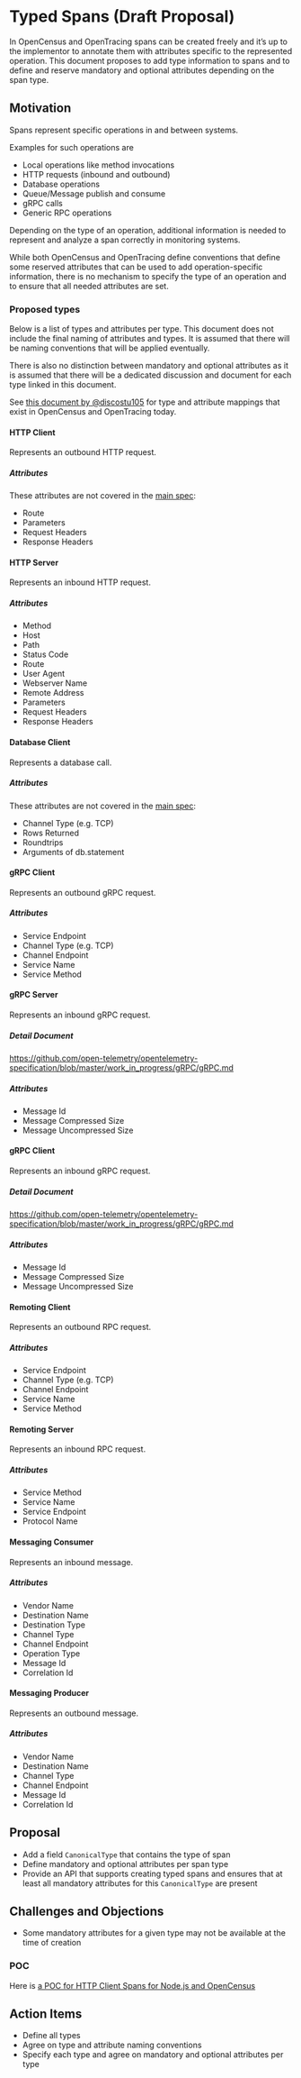 
# Typed Spans (Draft Proposal)

In OpenCensus and OpenTracing spans can be created freely and it’s up to the
implementor to annotate them with attributes specific to the represented operation.
This document proposes to add type information to spans and to define and reserve
mandatory and optional attributes depending on the span type.

## Motivation

Spans represent specific operations in and between systems.

Examples for such operations are

- Local operations like method invocations
- HTTP requests (inbound and outbound)
- Database operations
- Queue/Message publish and consume
- gRPC calls
- Generic RPC operations

Depending on the type of an operation, additional information is needed to
represent and analyze a span correctly in monitoring systems.

While both OpenCensus and OpenTracing define conventions that define some reserved
attributes that can be used to add operation-specific information, there is no
mechanism to specify the type of an operation and to ensure that all needed
attributes are set.

### Proposed types

Below is a list of types and attributes per type.
This document does not include the final naming of attributes and types.
It is assumed that there will be naming conventions that will be applied eventually.

There is also no distinction between mandatory and optional attributes as it is assumed
that there will be a dedicated discussion and document for each type linked in this document.

See [this document by @discostu105](https://docs.google.com/spreadsheets/d/1H0S0BROOgX7zndWF_WL8jb9IW1PN7j3IeryekhX5sKU/edit#gid=0) for type and attribute mappings that exist in OpenCensus and OpenTracing today.

#### HTTP Client
Represents an outbound HTTP request.

##### Attributes
These attributes are not covered in the [main spec](../semantic-conventions.md):

- Route
- Parameters
- Request Headers
- Response Headers

#### HTTP Server
Represents an inbound HTTP request.

##### Attributes
- Method
- Host
- Path
- Status Code
- Route
- User Agent
- Webserver Name
- Remote Address
- Parameters
- Request Headers
- Response Headers

#### Database Client
Represents a database call.

##### Attributes

These attributes are not covered in the [main spec](../semantic-conventions.md):

- Channel Type (e.g. TCP)
- Rows Returned
- Roundtrips
- Arguments of db.statement

#### gRPC Client
Represents an outbound gRPC request.

##### Attributes
- Service Endpoint
- Channel Type (e.g. TCP)
- Channel Endpoint
- Service Name
- Service Method


#### gRPC Server
Represents an inbound gRPC request.

##### Detail Document
https://github.com/open-telemetry/opentelemetry-specification/blob/master/work_in_progress/gRPC/gRPC.md

##### Attributes
- Message Id
- Message Compressed Size
- Message Uncompressed Size

#### gRPC Client
Represents an inbound gRPC request.

##### Detail Document
https://github.com/open-telemetry/opentelemetry-specification/blob/master/work_in_progress/gRPC/gRPC.md

##### Attributes
- Message Id
- Message Compressed Size
- Message Uncompressed Size

#### Remoting Client
Represents an outbound RPC request.

##### Attributes
- Service Endpoint
- Channel Type (e.g. TCP)
- Channel Endpoint
- Service Name
- Service Method


#### Remoting Server
Represents an inbound RPC request.

##### Attributes
- Service Method
- Service Name
- Service Endpoint
- Protocol Name


#### Messaging Consumer
Represents an inbound message.

##### Attributes
- Vendor Name
- Destination Name
- Destination Type
- Channel Type
- Channel Endpoint
- Operation Type
- Message Id
- Correlation Id

#### Messaging Producer
Represents an outbound message.

##### Attributes
- Vendor Name
- Destination Name
- Channel Type
- Channel Endpoint
- Message Id
- Correlation Id

## Proposal
* Add a field `CanonicalType` that contains the type of span
* Define mandatory and optional attributes per span type
* Provide an API that supports creating typed spans and ensures that at least all
  mandatory attributes for this `CanonicalType` are present

## Challenges and Objections
- Some mandatory attributes for a given type may not be available at the time of creation

### POC
Here is [a POC for HTTP Client Spans for Node.js and OpenCensus](https://github.com/danielkhan/opencensus-node-typed-span-sample)

## Action Items
- Define all types
- Agree on type and attribute naming conventions
- Specify each type and agree on mandatory and optional attributes per type
